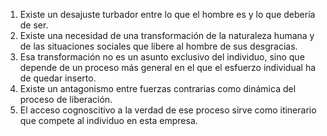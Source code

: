 1. Existe un desajuste turbador entre lo que el hombre es y lo que debería de ser.
2. Existe una necesidad de una transformación de la naturaleza humana y de las situaciones sociales que libere al hombre de sus desgracias.
3. Esa transformación no es un asunto exclusivo del individuo, sino que depende de un proceso más general en el que el esfuerzo individual ha de quedar inserto.
4. Existe un antagonismo entre fuerzas contrarias como dinámica del proceso de liberación.
5. El acceso cognoscitivo a la verdad de ese proceso sirve como itinerario que compete al individuo en esta empresa.